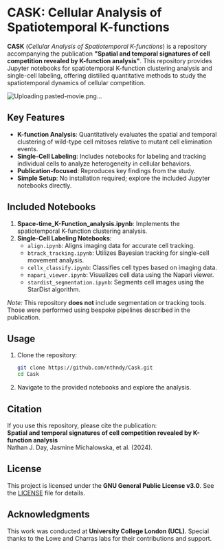 
# CASK: Cellular Analysis of Spatiotemporal K-functions

**CASK** (*Cellular Analysis of Spatiotemporal K-functions*) is a repository accompanying the publication **"Spatial and temporal signatures of cell competition revealed by K-function analysis"**. This repository provides Jupyter notebooks for spatiotemporal K-function clustering analysis and single-cell labeling, offering distilled quantitative methods to study the spatiotemporal dynamics of cellular competition.

![Uploading pasted-movie.png…]()

## Key Features

- **K-function Analysis**: Quantitatively evaluates the spatial and temporal clustering of wild-type cell mitoses relative to mutant cell elimination events.
- **Single-Cell Labeling**: Includes notebooks for labeling and tracking individual cells to analyze heterogeneity in cellular behaviors.
- **Publication-focused**: Reproduces key findings from the study.
- **Simple Setup**: No installation required; explore the included Jupyter notebooks directly.

## Included Notebooks

1. **Space-time_K-Function_analysis.ipynb**: Implements the spatiotemporal K-function clustering analysis.
2. **Single-Cell Labeling Notebooks**:
   - `align.ipynb`: Aligns imaging data for accurate cell tracking.
   - `btrack_tracking.ipynb`: Utilizes Bayesian tracking for single-cell movement analysis.
   - `cellx_classify.ipynb`: Classifies cell types based on imaging data.
   - `napari_viewer.ipynb`: Visualizes cell data using the Napari viewer.
   - `stardist_segmentation.ipynb`: Segments cell images using the StarDist algorithm.

*Note:* This repository **does not** include segmentation or tracking tools. Those were performed using bespoke pipelines described in the publication.

## Usage

1. Clone the repository:
   ```bash
   git clone https://github.com/nthndy/Cask.git
   cd Cask
3. Navigate to the provided notebooks and explore the analysis.

## Citation
If you use this repository, please cite the publication:  
**Spatial and temporal signatures of cell competition revealed by K-function analysis**  
Nathan J. Day, Jasmine Michalowska, et al. (2024).

## License
This project is licensed under the **GNU General Public License v3.0**. See the [LICENSE](LICENSE) file for details.

## Acknowledgments
This work was conducted at **University College London (UCL)**. Special thanks to the Lowe and Charras labs for their contributions and support.
